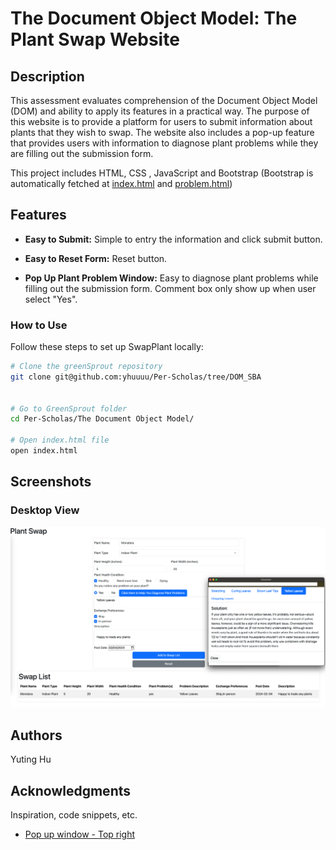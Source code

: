 # The Document Object Model: The Plant Swap Website

## Description

This assessment evaluates comprehension of the Document Object Model (DOM) and ability to apply its features in a practical way. The purpose of this website is to provide a platform for users to submit information about plants that they wish to swap. The website also includes a pop-up feature that provides users with information to diagnose plant problems while they are filling out the submission form.

This project includes HTML, CSS , JavaScript and Bootstrap (Bootstrap is automatically fetched at [index.html](https://github.com/yhuuuu/Per-Scholas/blob/35f84190b93a3dea8465d79d61a24cd57f7c8d58/The%20Document%20Object%20Model/index.html#L9C1-L13C41) and [problem.html](https://github.com/yhuuuu/Per-Scholas/blob/35f84190b93a3dea8465d79d61a24cd57f7c8d58/The%20Document%20Object%20Model/problem.html#L8C1-L12C42)) 





## Features

- **Easy to Submit:** Simple to entry the information and click submit button.

- **Easy to Reset Form:** Reset button.

- **Pop Up Plant Problem Window:** Easy to diagnose plant problems while filling out the submission form. Comment box only show up when user select "Yes".


### How to Use

Follow these steps to set up SwapPlant locally:

```bash
# Clone the greenSprout repository
git clone git@github.com:yhuuuu/Per-Scholas/tree/DOM_SBA


# Go to GreenSprout folder
cd Per-Scholas/The Document Object Model/

# Open index.html file
open index.html

```

## Screenshots

### Desktop View
![Desktop Screenshot](./screenshots/demo.png)


## Authors

Yuting Hu  



## Acknowledgments

Inspiration, code snippets, etc.
* [Pop up window - Top right](https://github.com/MaxArt2501/share-this/issues/17)


